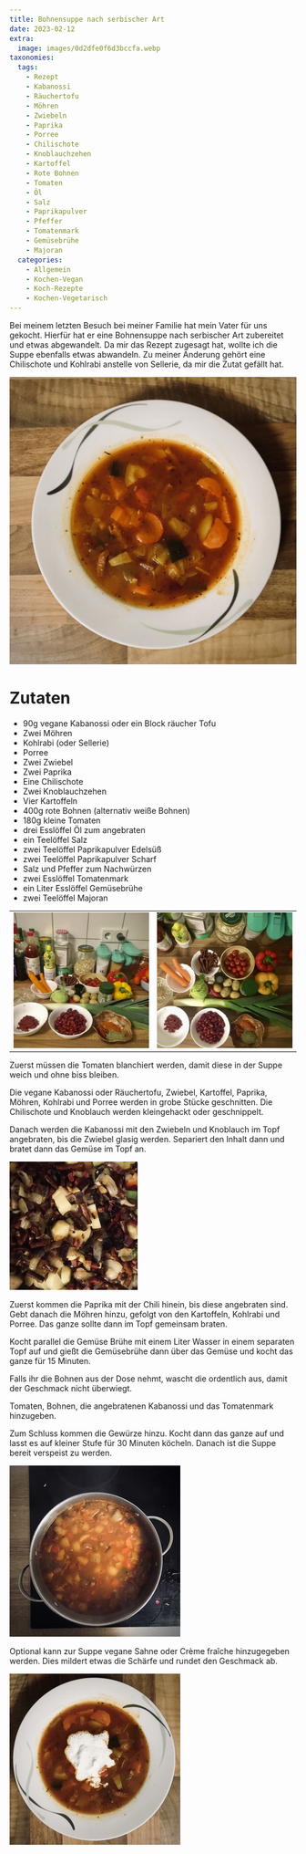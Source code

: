 ```yaml
---
title: Bohnensuppe nach serbischer Art
date: 2023-02-12
extra:
  image: images/0d2dfe0f6d3bccfa.webp
taxonomies:
  tags:
    - Rezept
    - Kabanossi
    - Räuchertofu
    - Möhren
    - Zwiebeln
    - Paprika
    - Porree
    - Chilischote
    - Knoblauchzehen
    - Kartoffel
    - Rote Bohnen
    - Tomaten
    - Öl
    - Salz
    - Paprikapulver
    - Pfeffer
    - Tomatenmark
    - Gemüsebrühe
    - Majoran
  categories:
    - Allgemein
    - Kochen-Vegan
    - Koch-Rezepte
    - Kochen-Vegetarisch
---
```


Bei meinem letzten Besuch bei meiner Familie hat mein Vater für uns gekocht. Hierfür hat er eine Bohnensuppe nach serbischer Art zubereitet und etwas abgewandelt. Da mir das Rezept zugesagt hat, wollte ich die Suppe ebenfalls etwas abwandeln. Zu meiner Änderung gehört eine Chilischote und Kohlrabi anstelle von Sellerie, da mir die Zutat gefällt hat.

<!-- more -->

[![Suppenteller von oben Fotografiert mit einer Bohnensuppe als Inhalt](images/0d2dfe0f6d3bccfa.webp)](images/0d2dfe0f6d3bccfa.webp)

# Zutaten
- 90g vegane Kabanossi oder ein Block räucher Tofu
- Zwei Möhren
- Kohlrabi (oder Sellerie)
- Porree
- Zwei Zwiebel
- Zwei Paprika
- Eine Chilischote
- Zwei Knoblauchzehen
- Vier Kartoffeln
- 400g rote Bohnen (alternativ weiße Bohnen)
- 180g kleine Tomaten
- drei Esslöffel Öl zum angebraten
- ein Teelöffel Salz
- zwei Teelöffel Paprikapulver Edelsüß
- zwei Teelöffel Paprikapulver Scharf
- Salz und Pfeffer zum Nachwürzen
- zwei Esslöffel Tomatenmark
- ein Liter Esslöffel Gemüsebrühe
- zwei Teelöffel Majoran

|||
:---:|:---:
[![verschiedene Zutaten für die Zubereitung der Bohnensuppe. Zu sehen sind rote Bohnen, Gewürze, Porree, Möhren, Kohlrabi, Kabanossi, Paprika, Tomaten, Tomatenmark und unterschiedliche Behälter im Hintergrund.](images/27ebaa1e08abed41-thumb.webp)](images/27ebaa1e08abed41.webp) | [![verschiedene Zutaten für die Zubereitung der Bohnensuppe. Zu sehen sind rote Bohnen, Gewürze, Porree, Möhren, Kohlrabi, Kabanossi, Paprika, Tomaten, Tomatenmark und unterschiedliche Behälter im Hintergrund.](images/bee411daaf81e4bc-thumb.webp)](images/bee411daaf81e4bc.webp)

Zuerst müssen die Tomaten blanchiert werden, damit diese in der Suppe weich und ohne biss bleiben.

Die vegane Kabanossi oder Räuchertofu, Zwiebel, Kartoffel, Paprika, Möhren, Kohlrabi und Porree werden in grobe Stücke geschnitten. Die Chilischote und Knoblauch werden kleingehackt oder geschnippelt.

Danach werden die Kabanossi mit den Zwiebeln und Knoblauch im Topf angebraten, bis die Zwiebel glasig werden. Separiert den Inhalt dann und bratet dann das Gemüse im Topf an.

[![Topf gefüllt mit angebratenen Kabanossi und Zwiebel, Kartoffel und weiteren Gemüse, bevor diese mit der Gemüsebrühe aufgegossen werden.](images/17c1622ffafb776a-thumb.webp)](images/17c1622ffafb776a.webp)

Zuerst kommen die Paprika mit der Chili hinein, bis diese angebraten sind. Gebt danach die Möhren hinzu, gefolgt von den Kartoffeln, Kohlrabi und Porree. Das ganze sollte dann im Topf gemeinsam braten.

Kocht parallel die Gemüse Brühe mit einem Liter Wasser in einem separaten Topf auf und gießt die Gemüsebrühe dann über das Gemüse und kocht das ganze für 15 Minuten.

Falls ihr die Bohnen aus der Dose nehmt, wascht die ordentlich aus, damit der Geschmack nicht überwiegt.

Tomaten, Bohnen, die angebratenen Kabanossi und das Tomatenmark hinzugeben.

Zum Schluss kommen die Gewürze hinzu. Kocht dann das ganze auf und lasst es auf kleiner Stufe für 30 Minuten köcheln. Danach ist die Suppe bereit verspeist zu werden.

[![Topf mit Suppe auf Herdplatte von oben Fotografiert](images/99047186d3f1c9b8-thumb.webp)](images/99047186d3f1c9b8.webp)

Optional kann zur Suppe vegane Sahne oder Crème fraîche hinzugegeben werden. Dies mildert etwas die Schärfe und rundet den Geschmack ab.

[![Ein tiefer Teller von oben fotografiert mit einer Suppe und einem Kleks Sahne](images/c971692bf7489e5e-thumb.webp)](images/c971692bf7489e5e.webp)
